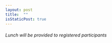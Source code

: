 ```yaml
---
layout: post
title:  ""
isStaticPost: true
---
```


###### Lunch will be provided to registered participants 

